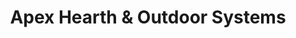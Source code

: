 ---
title: "Apex Hearth & Outdoor Systems"
url: /brownstown-township/apex-hearth-and-outdoor-systems/
shop: fireplace
---